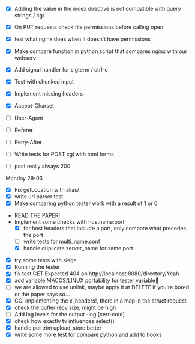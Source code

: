 - [x] Adding the value in the index directive is not compatible with query strings / cgi
- [x] On PUT requests check file permissions before calling open
- [x] test what nginx does when it doesn't have permissions
- [x] Make compare function in python script that compares nginx with our webserv
- [x] Add signal handler for sigterm / ctrl-c
- [x] Test with chunked input
- [x] Implement missing headers
- [x] Accept-Charset
- [ ] User-Agent
- [ ] Referer
- [ ] Retry-After
- [ ] Write tests for POST cgi with html forms
- [ ] post really always 200


Monday 29-03
- [x] Fix getLocation with alias/
- [x] write uri parser test
- [x] Make comparing python tester work with a result of 1 or 0
- READ THE PAPER!
-  Implement some checks with hostname:port
	- [x] for host headers that include a port, only compare what precedes the port
	- [ ] write tests for multi_name.conf
	- [x] handle duplicate server_name for same port
- [x] try some tests with siege 
- [x] Running the tester
- [x] fix test GET Expected 404 on http://localhost:8080/directory/Yeah
- [x] add variable MACOS/LINUX portability for tester variable
- [ ] we are allowed to use unlink, maybe apply it at DELETE if you're bored or the paper says so... 
- [x] CGI implementing the x_headers!, there in a map in the struct request
- [x] check the buffer recv size, might be high
- [ ] Add log levels for the output -log [cerr-cout]
- [x] check how exactly tv influences select()
- [x] handle put trim upload_store better
- [x] write some more test for compare python and add to hooks
